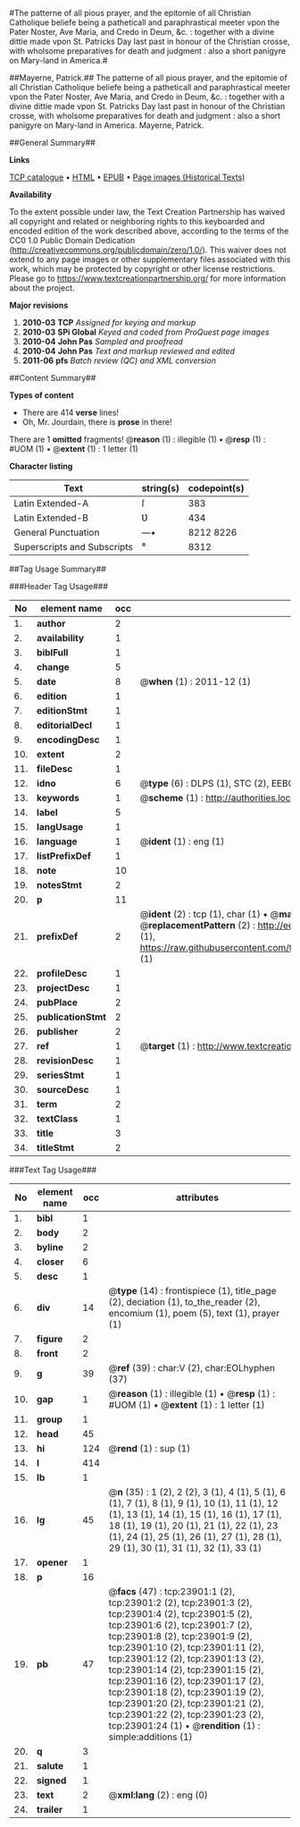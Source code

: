 #The patterne of all pious prayer, and the epitomie of all Christian Catholique beliefe being a patheticall and paraphrastical meeter vpon the Pater Noster, Ave Maria, and Credo in Deum, &c. : together with a divine dittie made vpon St. Patricks Day last past in honour of the Christian crosse, with wholsome preparatives for death and judgment : also a short panigyre on Mary-land in America.#

##Mayerne, Patrick.##
The patterne of all pious prayer, and the epitomie of all Christian Catholique beliefe being a patheticall and paraphrastical meeter vpon the Pater Noster, Ave Maria, and Credo in Deum, &c. : together with a divine dittie made vpon St. Patricks Day last past in honour of the Christian crosse, with wholsome preparatives for death and judgment : also a short panigyre on Mary-land in America.
Mayerne, Patrick.

##General Summary##

**Links**

[TCP catalogue](http://www.ota.ox.ac.uk/tcp/)  • 
[HTML](http://tei.it.ox.ac.uk/tcp/Texts-HTML/free/A07/A07362.html)  • 
[EPUB](http://tei.it.ox.ac.uk/tcp/Texts-EPUB/free/A07/A07362.epub) • 
[Page images (Historical Texts)](https://historicaltexts.jisc.ac.uk/eebo-20241199e)

**Availability**

To the extent possible under law, the Text Creation Partnership has waived all copyright and related or neighboring rights to this keyboarded and encoded edition of the work described above, according to the terms of the CC0 1.0 Public Domain Dedication (http://creativecommons.org/publicdomain/zero/1.0/). This waiver does not extend to any page images or other supplementary files associated with this work, which may be protected by copyright or other license restrictions. Please go to https://www.textcreationpartnership.org/ for more information about the project.

**Major revisions**

1. __2010-03__ __TCP__ *Assigned for keying and markup*
1. __2010-03__ __SPi Global__ *Keyed and coded from ProQuest page images*
1. __2010-04__ __John Pas__ *Sampled and proofread*
1. __2010-04__ __John Pas__ *Text and markup reviewed and edited*
1. __2011-06__ __pfs__ *Batch review (QC) and XML conversion*

##Content Summary##

**Types of content**

  * There are 414 **verse** lines!
  * Oh, Mr. Jourdain, there is **prose** in there!

There are 1 **omitted** fragments! 
 @__reason__ (1) : illegible (1)  •  @__resp__ (1) : #UOM (1)  •  @__extent__ (1) : 1 letter (1)

**Character listing**


|Text|string(s)|codepoint(s)|
|---|---|---|
|Latin Extended-A|ſ|383|
|Latin Extended-B|Ʋ|434|
|General Punctuation|—•|8212 8226|
|Superscripts             and Subscripts|⁸|8312|

##Tag Usage Summary##

###Header Tag Usage###

|No|element name|occ|attributes|
|---|---|---|---|
|1.|__author__|2||
|2.|__availability__|1||
|3.|__biblFull__|1||
|4.|__change__|5||
|5.|__date__|8| @__when__ (1) : 2011-12 (1)|
|6.|__edition__|1||
|7.|__editionStmt__|1||
|8.|__editorialDecl__|1||
|9.|__encodingDesc__|1||
|10.|__extent__|2||
|11.|__fileDesc__|1||
|12.|__idno__|6| @__type__ (6) : DLPS (1), STC (2), EEBO-CITATION (1), OCLC (1), VID (1)|
|13.|__keywords__|1| @__scheme__ (1) : http://authorities.loc.gov/ (1)|
|14.|__label__|5||
|15.|__langUsage__|1||
|16.|__language__|1| @__ident__ (1) : eng (1)|
|17.|__listPrefixDef__|1||
|18.|__note__|10||
|19.|__notesStmt__|2||
|20.|__p__|11||
|21.|__prefixDef__|2| @__ident__ (2) : tcp (1), char (1)  •  @__matchPattern__ (2) : ([0-9\-]+):([0-9IVX]+) (1), (.+) (1)  •  @__replacementPattern__ (2) : http://eebo.chadwyck.com/downloadtiff?vid=$1&page=$2 (1), https://raw.githubusercontent.com/textcreationpartnership/Texts/master/tcpchars.xml#$1 (1)|
|22.|__profileDesc__|1||
|23.|__projectDesc__|1||
|24.|__pubPlace__|2||
|25.|__publicationStmt__|2||
|26.|__publisher__|2||
|27.|__ref__|1| @__target__ (1) : http://www.textcreationpartnership.org/docs/. (1)|
|28.|__revisionDesc__|1||
|29.|__seriesStmt__|1||
|30.|__sourceDesc__|1||
|31.|__term__|2||
|32.|__textClass__|1||
|33.|__title__|3||
|34.|__titleStmt__|2||


###Text Tag Usage###

|No|element name|occ|attributes|
|---|---|---|---|
|1.|__bibl__|1||
|2.|__body__|2||
|3.|__byline__|2||
|4.|__closer__|6||
|5.|__desc__|1||
|6.|__div__|14| @__type__ (14) : frontispiece (1), title_page (2), deciation (1), to_the_reader (2), encomium (1), poem (5), text (1), prayer (1)|
|7.|__figure__|2||
|8.|__front__|2||
|9.|__g__|39| @__ref__ (39) : char:V (2), char:EOLhyphen (37)|
|10.|__gap__|1| @__reason__ (1) : illegible (1)  •  @__resp__ (1) : #UOM (1)  •  @__extent__ (1) : 1 letter (1)|
|11.|__group__|1||
|12.|__head__|45||
|13.|__hi__|124| @__rend__ (1) : sup (1)|
|14.|__l__|414||
|15.|__lb__|1||
|16.|__lg__|45| @__n__ (35) : 1 (2), 2 (2), 3 (1), 4 (1), 5 (1), 6 (1), 7 (1), 8 (1), 9 (1), 10 (1), 11 (1), 12 (1), 13 (1), 14 (1), 15 (1), 16 (1), 17 (1), 18 (1), 19 (1), 20 (1), 21 (1), 22 (1), 23 (1), 24 (1), 25 (1), 26 (1), 27 (1), 28 (1), 29 (1), 30 (1), 31 (1), 32 (1), 33 (1)|
|17.|__opener__|1||
|18.|__p__|16||
|19.|__pb__|47| @__facs__ (47) : tcp:23901:1 (2), tcp:23901:2 (2), tcp:23901:3 (2), tcp:23901:4 (2), tcp:23901:5 (2), tcp:23901:6 (2), tcp:23901:7 (2), tcp:23901:8 (2), tcp:23901:9 (2), tcp:23901:10 (2), tcp:23901:11 (2), tcp:23901:12 (2), tcp:23901:13 (2), tcp:23901:14 (2), tcp:23901:15 (2), tcp:23901:16 (2), tcp:23901:17 (2), tcp:23901:18 (2), tcp:23901:19 (2), tcp:23901:20 (2), tcp:23901:21 (2), tcp:23901:22 (2), tcp:23901:23 (2), tcp:23901:24 (1)  •  @__rendition__ (1) : simple:additions (1)|
|20.|__q__|3||
|21.|__salute__|1||
|22.|__signed__|1||
|23.|__text__|2| @__xml:lang__ (2) : eng (0)|
|24.|__trailer__|1||
